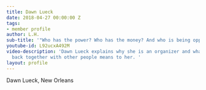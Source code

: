 ```yaml
---
title: Dawn Lueck
date: 2018-04-27 00:00:00 Z
tags:
- member profile
author: L.H.
sub-title: '"Who has the power? Who has the money? And who is being oppressed?" '
youtube-id: L92ucxA492M
video-description: 'Dawn Lueck explains why she is an organizer and what fighting
  back together with other people means to her. '
layout: profile
---
```


Dawn Lueck, New Orleans